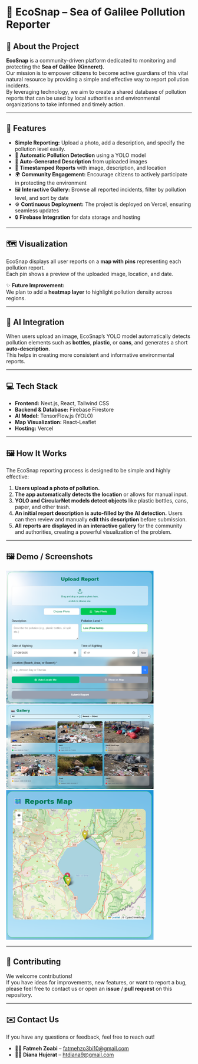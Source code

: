 # 📸 EcoSnap – Sea of Galilee Pollution Reporter

## 🌿 About the Project

**EcoSnap** is a community-driven platform dedicated to monitoring and protecting the **Sea of Galilee (Kinneret)**.  
Our mission is to empower citizens to become active guardians of this vital natural resource by providing a simple and effective way to report pollution incidents.  
By leveraging technology, we aim to create a shared database of pollution reports that can be used by local authorities and environmental organizations to take informed and timely action.

---

## 🚀 Features

- **Simple Reporting:** Upload a photo, add a description, and specify the pollution level easily.  
- 📸 **Automatic Pollution Detection** using a YOLO model  
- 🧠 **Auto-Generated Description** from uploaded images  
- 📅 **Timestamped Reports** with image, description, and location  
- 🌍 **Community Engagement:** Encourage citizens to actively participate in protecting the environment  
- 🖼 **Interactive Gallery:** Browse all reported incidents, filter by pollution level, and sort by date  
- ⚙️ **Continuous Deployment:** The project is deployed on Vercel, ensuring seamless updates  
- 🔒 **Firebase Integration** for data storage and hosting  

---

## 🗺️ Visualization

EcoSnap displays all user reports on a **map with pins** representing each pollution report.  
Each pin shows a preview of the uploaded image, location, and date.  

✨ **Future Improvement:**  
We plan to add a **heatmap layer** to highlight pollution density across regions.

---

## 🧠 AI Integration

When users upload an image, EcoSnap’s YOLO model automatically detects pollution elements such as **bottles**, **plastic**, or **cans**, and generates a short **auto-description**.  
This helps in creating more consistent and informative environmental reports.

---

## 💻 Tech Stack

- **Frontend:** Next.js, React, Tailwind CSS  
- **Backend & Database:** Firebase Firestore  
- **AI Model:** TensorFlow.js (YOLO)  
- **Map Visualization:** React-Leaflet  
- **Hosting:** Vercel  

---

## 🖼 How It Works

The EcoSnap reporting process is designed to be simple and highly effective:

1. **Users upload a photo of pollution.**  
2. **The app automatically detects the location** or allows for manual input.  
3. **YOLO and CircularNet models detect objects** like plastic bottles, cans, paper, and other trash.  
4. **An initial report description is auto-filled by the AI detection.** Users can then review and manually **edit this description** before submission.  
5. **All reports are displayed in an interactive gallery** for the community and authorities, creating a powerful visualization of the problem.

---
## 🖼️ Demo / Screenshots

<img src="./public/screenshots/upload-form.png" alt="Upload Form" width="400"/>
<img src="./public/screenshots/gallery-view.png" alt="Gallery View" width="400"/>
<img src="./public/screenshots/map-view.png" alt="Map View" width="400"/>

---


## 🙏 Contributing

We welcome contributions!  
If you have ideas for improvements, new features, or want to report a bug, please feel free to contact us or open an **issue** / **pull request** on this repository.

---

## ✉️ Contact Us

If you have any questions or feedback, feel free to reach out!  

- 👩‍💻 **Fatmeh Zoabi** – [fatmehzo3bi10@gmail.com](mailto:fatmehzo3bi10@gmail.com)  
- 👩‍💻 **Diana Hujerat** – [htdiana9@gmail.com](mailto:htdiana9@gmail.com)
